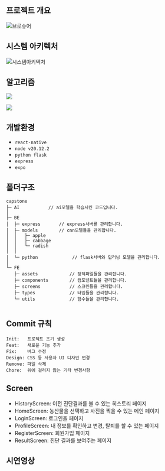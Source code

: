 ## 프로젝트 개요
![브로슈어](https://github.com/rhtjddls123/hello_react/assets/60644352/3013c385-bcc5-4267-b709-9effd23dde12)

## 시스템 아키텍처
![시스템아키텍처](https://github.com/rhtjddls123/hello_react/assets/60644352/8d66e9bb-d80a-4886-b0ab-f5d8abbf5089)

## 알고리즘
![](https://velog.velcdn.com/images/jjjk0605/post/f0d30293-81e9-4ff1-8f51-370327d8ec4d/image.png)

![](https://velog.velcdn.com/images/jjjk0605/post/727e16ab-062f-49ca-9ce4-8a6b579c339c/image.png)


## 개발환경

- `react-native`
- `node v20.12.2`
- `python flask`
- `express`
- `expo`

## 폴더구조

```
capstone
├─ AI			// ai모델을 학습시킨 코드입니다.
│
├─ BE
│  ├─ express    	// express서버를 관리합니다.
│  ├─ models 		// cnn모델들을 관리합니다.
│  │   ├─ apple     
│  │   ├─ cabbage   
│  │   └─ radish    
│  │
│  └─ python	         // flask서버와 딥러닝 모델을 관리합니다.
│  
└─ FE
   ├─ assets            // 정적파일들을 관리합니다.
   ├─ components        // 컴포넌트들을 관리합니다.
   ├─ screens           // 스크린들을 관리합니다.
   ├─ types             // 타입들을 관리합니다.
   └─ utils             // 함수들을 관리합니다.
 

```

## Commit 규칙

```
Init:	프로젝트 초기 생성
Feat:	새로운 기능 추가
Fix:	버그 수정
Design:	CSS 등 사용자 UI 디자인 변경
Remove:	파일 삭제
Chore:	위에 걸리지 않는 기타 변경사항
```

## Screen

- HistoryScreen: 이전 진단결과를 볼 수 있는 히스토리 페이지
- HomeScreen: 농산물을 선택하고 사진을 찍을 수 있는 메인 페이지
- LoginScreen: 로그인을 페이지
- ProfileScreen: 내 정보를 확인하고 변경, 탈퇴를 할 수 있는 페이지
- RegisterScreen: 회원가입 페이지
- ResultScreen: 진단 결과를 보여주는 페이지

## 시연영상
